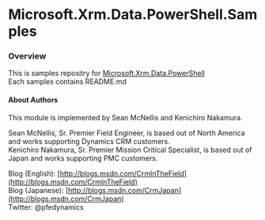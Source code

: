 # Microsoft.Xrm.Data.PowerShell.Samples

### Overview 
This is samples repositry for [Microsoft.Xrm.Data.PowerShell](https://github.com/seanmcne/Microsoft.Xrm.Data.PowerShell)<br/>
Each samples contains README.md

#### About Authors
This module is implemented by Sean McNellis and Kenichiro Nakamura.
 
Sean McNellis, Sr. Premier Field Engineer, is based out of North America and works supporting Dynamics CRM customers.<br/>
Kenichiro Nakamura, Sr. Premier Mission Critical Specialist, is based out of Japan and works supporting PMC customers.
 
Blog (English): [http://blogs.msdn.com/CrmInTheField](http://blogs.msdn.com/CrmInTheField) <br/>
Blog (Japanese): [http://blogs.msdn.com/CrmJapan](http://blogs.msdn.com/CrmJapan) <br/>
Twitter: @pfedynamics
